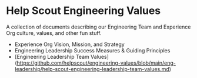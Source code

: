 # Help Scout Engineering Values

A collection of documents describing our Engineering Team and Experience Org culture, values, and other fun stuff.
- Experience Org Vision, Mission, and Strategy
- Engineering Leadership Success Measures & Guiding Principles
- [Engineering Leadership Team Values] (https://github.com/helpscout/engineering-values/blob/main/eng-leadership/help-scout-engineering-leadership-team-values.md)

